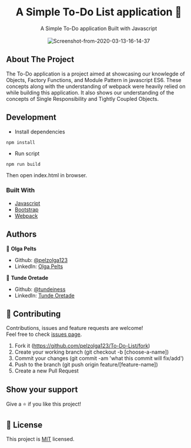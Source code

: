 
<h1 align="center">A Simple To-Do List application 👋</h1>
 <p align="center">
    A Simple To-Do application Built with Javascript
  <br />
   <br />
 
<img src="https://i.ibb.co/hHbDVPs/Screenshot-from-2020-03-13-16-14-37.png" alt="Screenshot-from-2020-03-13-16-14-37" border="0">
  
## About The Project

The To-Do application is a project aimed at showcasing our knowlegde of Objects,
Factory Functions, and Module Pattern in javascript ES6. These concepts along
with the understanding of webpack were heavily relied on while building this
application.
It also shows our understanding of  the concepts of Single Responsibility and Tightly Coupled Objects.

## Development

* Install dependencies
```
npm install
```
* Run script
```
npm run build
```
Then open index.html in browser.


### Built With
* [Javascript](https://babeljs.io/)
* [Bootstrap](https://getbootstrap.com)
* [Webpack](https://webpack.js.org/guides/getting-started/#using-a-configuration)

## Authors

👤 **Olga Pelts**
   - Github: [@pelzolga123](https://github.com/pelzolga123)
   - LinkedIn: [Olga Pelts](https://www.linkedin.com/in/olga-pelts/)

👤 **Tunde Oretade**
   - Github: [@tundeiness](https://github.com/tundeiness)
   - LinkedIn: [Tunde Oretade](https://www.linkedin.com/in/tundeoretade/)

## 🤝 Contributing

Contributions, issues and feature requests are welcome!<br />Feel free to check [issues page](https://github.com/pelzolga123/To-Do-List/issues).

1. Fork it (https://github.com/pelzolga123/To-Do-List/fork)
2. Create your working branch (git checkout -b [choose-a-name])
3. Commit your changes (git commit -am 'what this commit will fix/add')
4. Push to the branch (git push origin feature/[feature-name])
5. Create a new Pull Request

## Show your support

Give a ⭐️ if you like this project!


## 📝 License

This project is [MIT](./LICENSE) licensed.

